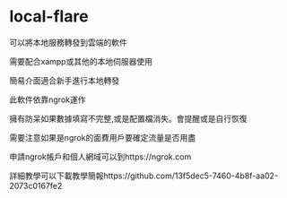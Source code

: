# local-flare
可以將本地服務轉發到雲端的軟件

需要配合xampp或其他的本地伺服器使用

簡易介面適合新手進行本地轉發

此軟件依靠ngrok運作

擁有防呆如果數據填寫不完整,或是配置檔消失。會提醒或是自行恢復

需要注意如果是ngrok的面費用戶要確定流量是否用盡

申請ngrok帳戶和個人網域可以到https://ngrok.com

詳細教學可以下載教學簡報https://github.com/13f5dec5-7460-4b8f-aa02-2073c0167fe2
